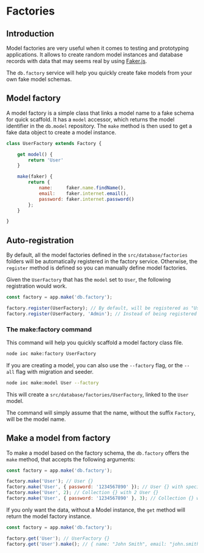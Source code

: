 # Factories

## Introduction

Model factories are very useful when it comes to testing and prototyping applications.
It allows to create random model instances and database records with data that may seems real by using [Faker.js](https://github.com/marak/faker.js).

The `db.factory` service will help you quickly create fake models from your own fake model schemas.



## Model factory

A model factory is a simple class that links a model name to a fake schema for quick scaffold.
It has a `model` accessor, which returns the model identifier in the `db.model` repository.
The `make` method is then used to get a fake data object to create a model instance.

```javascript
class UserFactory extends Factory {

    get model() {
        return 'User'
    }

    make(faker) {
        return {
            name:     faker.name.findName(),
            email:    faker.internet.email(),
            password: faker.internet.password()
        };
    }

}
```



## Auto-registration

By default, all the model factories defined in the `src/database/factories` folders will be automatically registered in the factory service.
Otherwise, the `register` method is defined so you can manually define model factories.

Given the `UserFactory` that has the `model` set to `User`, the following registration would work.

```javascript
const factory = app.make('db.factory');

factory.register(UserFactory); // By default, will be registered as "User" based on its "model" accessor.
factory.register(UserFactory, 'Admin'); // Instead of being registered as "User", the model factory will be registered as "Admin", for the "Admin model.
```



### The make:factory command

This command will help you quickly scaffold a model factory class file.

```bash
node ioc make:factory UserFactory
```

If you are creating a model, you can also use the `--factory` flag, or the `--all` flag with migration and seeder.

```bash
node ioc make:model User --factory
```

This will create a `src/database/factories/UserFactory`, linked to the `User` model.

The command will simply assume that the name, without the suffix `Factory`, will be the model name.



## Make a model from factory

To make a model based on the factory schema, the `db.factory` offers the `make` method, that accepts the following arguments:

```javascript
const factory = app.make('db.factory');

factory.make('User'); // User {}
factory.make('User', { password: '1234567890' }); // User {} with specific password
factory.make('User', 2); // Collection {} with 2 User {}
factory.make('User', { password: '1234567890' }, 3); // Collection {} with 2 User {}, with specific password
```

If you only want the data, without a Model instance, the `get` method will return the model factory instance.

```javascript
const factory = app.make('db.factory');

factory.get('User'); // UserFactory {}
factory.get('User').make(); // { name: "John Smith", email: "john.smith@example.com", password: "3x@mp1e" }
```
